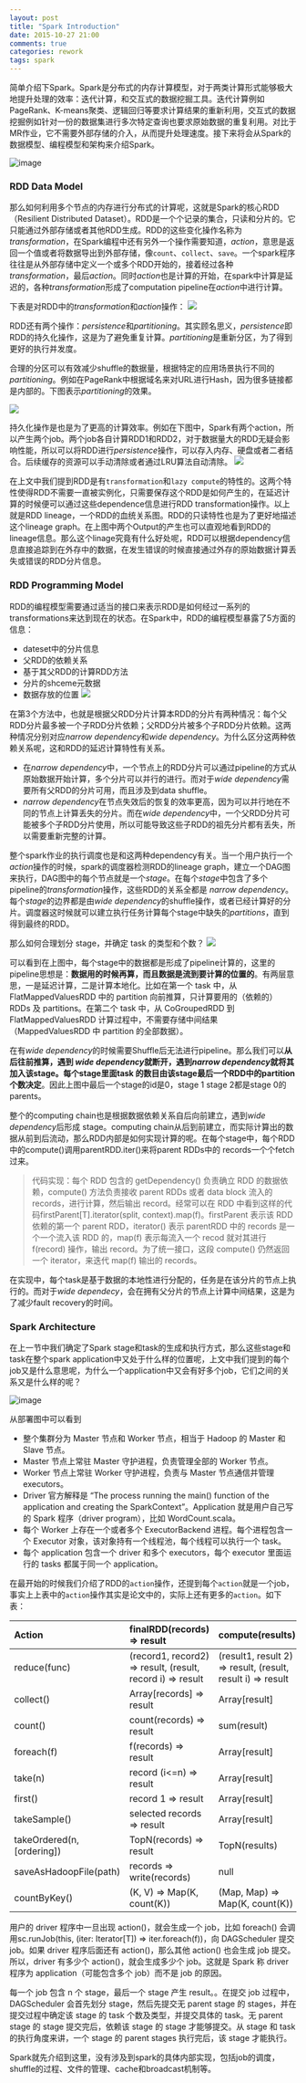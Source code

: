 ```yaml
---
layout: post
title: "Spark Introduction"
date: 2015-10-27 21:00
comments: true
categories: rework
tags: spark
---
```


简单介绍下Spark。Spark是分布式的内存计算模型，对于两类计算形式能够极大地提升处理的效率：迭代计算，和交互式的数据挖掘工具。迭代计算例如PageRank、K-means聚类、逻辑回归等要求计算结果的重新利用，交互式的数据挖掘例如针对一份的数据集进行多次特定查询也要求原始数据的重复利用。对比于MR作业，它不需要外部存储的介入，从而提升处理速度。接下来将会从Spark的数据模型、编程模型和架构来介绍Spark。

![image](https://spark.apache.org/images/spark-logo.png)

<!--more-->

### RDD Data Model
那么如何利用多个节点的内存进行分布式的计算呢，这就是Spark的核心RDD（Resilient Distributed Dataset）。RDD是一个个记录的集合，只读和分片的。它只能通过外部存储或者其他RDD生成。RDD的这些变化操作名称为*transformation*，在Spark编程中还有另外一个操作需要知道，*action*，意思是返回一个值或者将数据导出到外部存储，像`count`、`collect`、`save`。一个spark程序往往是从外部存储中定义一个或多个RDD开始的，接着经过各种*transformation*，最后*action*。同时*action*也是计算的开始，在spark中计算是延迟的，各种*transformation*形成了computation pipeline在*action*中进行计算。

下表是对RDD中的*transformation*和*action*操作：
![](http://ww2.sinaimg.cn/large/74311666jw1ex310kinr3j210c0fujwg.jpg)

RDD还有两个操作：*persistence*和*partitioning*。其实顾名思义，*persistence*即RDD的持久化操作，这是为了避免重复计算。*partitioning*是重新分区，为了得到更好的执行并发度。

合理的分区可以有效减少shuffle的数据量，根据特定的应用场景执行不同的*partitioning*。例如在PageRank中根据域名来对URL进行Hash，因为很多链接都是内部的。下图表示*partitioning*的效果。

![](http://img-storage.qiniudn.com/15-10-16/6543188.jpg)

持久化操作是也是为了更高的计算效率。例如在下图中，Spark有两个action，所以产生两个job。两个job各自计算RDD1和RDD2，对于数据量大的RDD无疑会影响性能，所以可以将RDD进行*persistence*操作，可以存入内存、硬盘或者二者结合。后续缓存的资源可以手动清除或者通过LRU算法自动清除。
![](http://ww2.sinaimg.cn/large/74311666jw1ex30g3zpazj20u60f2tb9.jpg)

在上文中我们提到RDD是有`transformation`和`lazy compute`的特性的。这两个特性使得RDD不需要一直被实例化，只需要保存这个RDD是如何产生的，在延迟计算的时候便可以通过这些dependence信息进行RDD transformation操作。以上就是RDD lineage，一个RDD的血统关系图。RDD的只读特性也是为了更好地描述这个lineage graph。在上图中两个Output的产生也可以直观地看到RDD的lineage信息。那么这个linage究竟有什么好处呢，RDD可以根据dependency信息直接追踪到在外存中的数据，在发生错误的时候直接通过外存的原始数据计算丢失或错误的RDD分片信息。

### RDD Programming Model

RDD的编程模型需要通过适当的接口来表示RDD是如何经过一系列的transformations来达到现在的状态。在Spark中，RDD的编程模型暴露了5方面的信息：

* dateset中的分片信息
* 父RDD的依赖关系
* 基于其父RDD的计算RDD方法
* 分片的shceme元数据
* 数据存放的位置
![](http://ww3.sinaimg.cn/large/74311666jw1ex32afwa8gj20qq0ds41v.jpg)

在第3个方法中，也就是根据父RDD分片计算本RDD的分片有两种情况：每个父RDD分片最多被一个子RDD分片依赖；父RDD分片被多个子RDD分片依赖。这两种情况分别对应*narrow dependency*和*wide dependency*。为什么区分这两种依赖关系呢，这和RDD的延迟计算特性有关系。

* 在*narrow dependency*中，一个节点上的RDD分片可以通过pipeline的方式从原始数据开始计算，多个分片可以并行的进行。而对于*wide dependency*需要所有父RDD的分片可用，而且涉及到data shuffle。
* *narrow dependency*在节点失效后的恢复的效率更高，因为可以并行地在不同的节点上计算丢失的分片。而在*wide dependency*中，一个父RDD分片可能被多个子RDD分片使用，所以可能导致这些子RDD的祖先分片都有丢失，所以需要重新完整的计算。

整个spark作业的执行调度也是和这两种dependency有关。当一个用户执行一个*action*操作的时候，spark的调度器检测RDD的lineage graph，建立一个DAG图来执行，DAG图中的每个节点就是一个*stage*。在每个*stage*中包含了多个pipeline的*transformation*操作，这些RDD的关系全都是
*narrow dependency*。每个*stage*的边界都是由*wide dependency*的shuffle操作，或者已经计算好的分片。调度器这时候就可以建立执行任务计算每个stage中缺失的*partitions*，直到得到最终的RDD。

那么如何合理划分 stage，并确定 task 的类型和个数？
![](http://img-storage.qiniudn.com/15-10-16/48846624.jpg)

可以看到在上图中，每个stage中的数据都是形成了pipeline计算的，这里的pipeline思想是：**数据用的时候再算，而且数据是流到要计算的位置的**。有两层意思，一是延迟计算，二是计算本地化。比如在第一个 task 中，从 FlatMappedValuesRDD 中的 partition 向前推算，只计算要用的（依赖的） RDDs 及 partitions。在第二个 task 中，从 CoGroupedRDD 到 FlatMappedValuesRDD 计算过程中，不需要存储中间结果（MappedValuesRDD 中 partition 的全部数据）。

在有*wide dependency*的时候需要Shuffle后无法进行pipeline。那么我们可以**从后往前推算，遇到 *wide dependency*就断开，遇到*narrow dependency*就将其加入该stage。每个stage里面task 的数目由该stage最后一个RDD中的partition个数决定**。因此上图中最后一个stage的id是0，stage 1  stage 2都是stage 0的parents。

整个的computing chain也是根据数据依赖关系自后向前建立，遇到*wide dependency*后形成 stage。computing chain从后到前建立，而实际计算出的数据从前到后流动，那么RDD内部是如何实现计算的呢。在每个stage中，每个RDD中的compute()调用parentRDD.iter()来将parent RDDs中的 records一个个fetch过来。
    
>代码实现：每个 RDD 包含的 getDependency() 负责确立 RDD 的数据依赖，compute() 方法负责接收 parent RDDs 或者 data block 流入的 records，进行计算，然后输出 record。经常可以在 RDD 中看到这样的代码firstParent[T].iterator(split, context).map(f)。firstParent 表示该 RDD 依赖的第一个 parent RDD，iterator() 表示 parentRDD 中的 records 是一个一个流入该 RDD 的，map(f) 表示每流入一个 recod 就对其进行 f(record) 操作，输出 record。为了统一接口，这段 compute() 仍然返回一个 iterator，来迭代 map(f) 输出的 records。

在实现中，每个task是基于数据的本地性进行分配的，任务是在该分片的节点上执行的。而对于*wide dependecy*，会在拥有父分片的节点上计算中间结果，这是为了减少fault recovery的时间。

### Spark Architecture
在上一节中我们确定了Spark stage和task的生成和执行方式，那么这些stage和task在整个spark application中又处于什么样的位置呢，上文中我们提到的每个job又是什么意思呢，为什么一个application中又会有好多个job，它们之间的关系又是什么样的呢？

![image](http://spark-internals.books.yourtion.com/markdown/PNGfigures/deploy.png)

从部署图中可以看到

* 整个集群分为 Master 节点和 Worker 节点，相当于 Hadoop 的 Master 和 Slave 节点。
* Master 节点上常驻 Master 守护进程，负责管理全部的 Worker 节点。
* Worker 节点上常驻 Worker 守护进程，负责与 Master 节点通信并管理 executors。
* Driver 官方解释是 “The process running the main() function of the application and creating the SparkContext”。Application 就是用户自己写的 Spark 程序（driver program），比如 WordCount.scala。
* 每个 Worker 上存在一个或者多个 ExecutorBackend 进程。每个进程包含一个 Executor 对象，该对象持有一个线程池，每个线程可以执行一个 task。
* 每个 application 包含一个 driver 和多个 executors，每个 executor 里面运行的 tasks 都属于同一个 application。

在最开始的时候我们介绍了RDD的`action`操作，还提到每个`action`就是一个job，事实上上表中的`action`操作其实是论文中的，实际上还有更多的`action`。如下表：

<table>
<thead>
<tr>
<th style="text-align:left">Action</th>
<th style="text-align:left">finalRDD(records) =&gt; result</th>
<th style="text-align:left">compute(results)</th>
</tr>
</thead>
<tbody>
<tr>
<td style="text-align:left">reduce(func)</td>
<td style="text-align:left">(record1, record2) =&gt; result, (result, record i) =&gt; result</td>
<td style="text-align:left">(result1, result 2) =&gt; result, (result, result i) =&gt; result</td>
</tr>
<tr>
<td style="text-align:left">collect()</td>
<td style="text-align:left">Array[records] =&gt; result</td>
<td style="text-align:left">Array[result]</td>
</tr>
<tr>
<td style="text-align:left">count()</td>
<td style="text-align:left">count(records) =&gt; result</td>
<td style="text-align:left">sum(result)</td>
</tr>
<tr>
<td style="text-align:left">foreach(f)</td>
<td style="text-align:left">f(records) =&gt; result</td>
<td style="text-align:left">Array[result]</td>
</tr>
<tr>
<td style="text-align:left">take(n)</td>
<td style="text-align:left">record (i&lt;=n) =&gt; result</td>
<td style="text-align:left">Array[result]</td>
</tr>
<tr>
<td style="text-align:left">first()</td>
<td style="text-align:left">record 1 =&gt; result</td>
<td style="text-align:left">Array[result]</td>
</tr>
<tr>
<td style="text-align:left">takeSample()</td>
<td style="text-align:left">selected records =&gt; result</td>
<td style="text-align:left">Array[result]</td>
</tr>
<tr>
<td style="text-align:left">takeOrdered(n, [ordering])</td>
<td style="text-align:left">TopN(records) =&gt; result</td>
<td style="text-align:left">TopN(results)</td>
</tr>
<tr>
<td style="text-align:left">saveAsHadoopFile(path)</td>
<td style="text-align:left">records =&gt; write(records)</td>
<td style="text-align:left">null</td>
</tr>
<tr>
<td style="text-align:left">countByKey()</td>
<td style="text-align:left">(K, V) =&gt; Map(K, count(K))</td>
<td style="text-align:left">(Map, Map) =&gt; Map(K, count(K))</td>
</tr>
</tbody>
</table>

用户的 driver 程序中一旦出现 action()，就会生成一个 job，比如 foreach() 会调用sc.runJob(this, (iter: Iterator[T]) => iter.foreach(f))，向 DAGScheduler 提交 job。如果 driver 程序后面还有 action()，那么其他 action() 也会生成 job 提交。所以，driver 有多少个 action()，就会生成多少个 job。这就是 Spark 称 driver 程序为 application（可能包含多个 job）而不是 job 的原因。

每一个 job 包含 n 个 stage，最后一个 stage 产生 result。。在提交 job 过程中，DAGScheduler 会首先划分 stage，然后先提交无 parent stage 的 stages，并在提交过程中确定该 stage 的 task 个数及类型，并提交具体的 task。无 parent stage 的 stage 提交完后，依赖该 stage 的 stage 才能够提交。从 stage 和 task 的执行角度来讲，一个 stage 的 parent stages 执行完后，该 stage 才能执行。

Spark就先介绍到这里，没有涉及到spark的具体内部实现，包括job的调度，shuffle的过程、文件的管理、cache和broadcast机制等。

